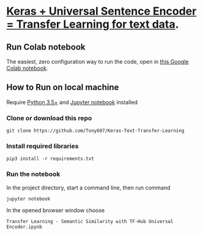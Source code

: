 # [Keras + Universal Sentence Encoder = Transfer Learning for text data](https://www.dlology.com/blog/keras-meets-universal-sentence-encoder-transfer-learning-for-text-data/).
## Run Colab notebook

The easiest, zero configuration way to run the code, open in [ this Google Colab notebook](https://colab.research.google.com/drive/1Odry08Jm0f_YALhAt4vp9qa5w8prUzDY).

## How to Run on local machine
Require [Python 3.5+](https://www.python.org/ftp/python/3.6.4/python-3.6.4.exe) and [Jupyter notebook](https://jupyter.readthedocs.io/en/latest/install.html) installed
### Clone or download this repo
```
git clone https://github.com/Tony607/Keras-Text-Transfer-Learning
```
### Install required libraries
`pip3 install -r requirements.txt`


### Run the notebook

In the project directory, start a command line, then run command
```
jupyter notebook
```
In the opened browser window choose
```
Transfer Learning - Semantic Similarity with TF-Hub Universal Encoder.ipynb
```
